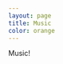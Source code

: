 ```yaml
---
layout: page
title: Music
color: orange
---
```



<script src="/audiojs/audio.min.js"></script>
<script>
  audiojs.events.ready(function() {
    var as = audiojs.createAll();
  });
</script>

<p class="message">
  Music!
  <audio src="/music_files/20180206/New Morning Sun.mp3" preload="auto" />
</p>


